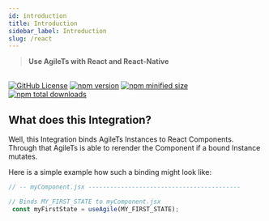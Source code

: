 ```yaml
---
id: introduction
title: Introduction
sidebar_label: Introduction
slug: /react
---
```


> **Use AgileTs with React and React-Native**

 <br />

 <a href="https://github.com/agile-ts/agile">
  <img src="https://img.shields.io/github/license/agile-ts/agile.svg" alt="GitHub License"/></a>
<a href="https://npm.im/@agile-ts/react">
  <img src="https://img.shields.io/npm/v/@agile-ts/react.svg" alt="npm version"/></a>
<a href="https://npm.im/@agile-ts/react">
  <img src="https://img.shields.io/bundlephobia/min/@agile-ts/react.svg" alt="npm minified size"/></a>
<a href="https://npm.im/@agile-ts/react">
  <img src="https://img.shields.io/npm/dt/@agile-ts/react.svg" alt="npm total downloads"/></a>

## What does this Integration?

Well, this Integration binds AgileTs Instances to React Components.
Through that AgileTs is able to rerender the Component if a bound Instance mutates.

Here is a simple example how such a binding might look like:
```ts
// -- myComponent.jsx ------------------------------------------

// Binds MY_FIRST_STATE to myComponent.jsx
 const myFirstState = useAgile(MY_FIRST_STATE);
```
